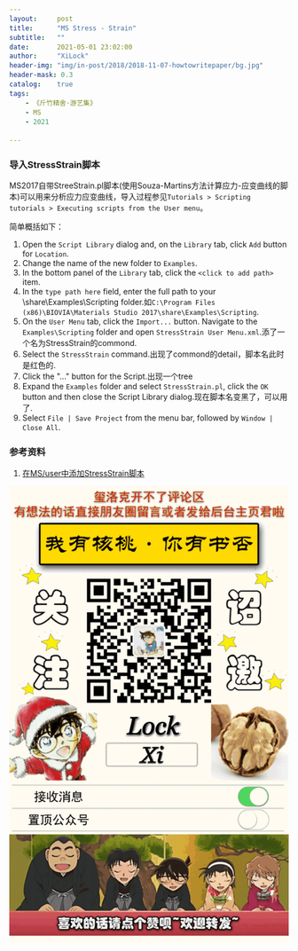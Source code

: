 ```yaml
---
layout:     post
title:      "MS Stress - Strain"
subtitle:   ""
date:       2021-05-01 23:02:00
author:     "XiLock"
header-img: "img/in-post/2018/2018-11-07-howtowritepaper/bg.jpg"
header-mask: 0.3
catalog:    true
tags:
    - 《斤竹精舍·游艺集》
    - MS
    - 2021

---
```


### 导入StressStrain脚本
MS2017自带StreeStrain.pl脚本(使用Souza-Martins方法计算应力-应变曲线的脚本)可以用来分析应力应变曲线，导入过程参见`Tutorials > Scripting tutorials > Executing scripts from the User menu`。  

简单概括如下：
1. Open the `Script Library` dialog and, on the `Library` tab, click `Add` button for `Location`.
1. Change the name of the new folder to `Examples`.
1. In the bottom panel of the `Library` tab, click the `<click to add path>` item.
1. In the `type path here` field, enter the full path to your \share\Examples\Scripting folder.如`C:\Program Files (x86)\BIOVIA\Materials Studio 2017\share\Examples\Scripting`.
1. On the `User Menu` tab, click the `Import...` button. Navigate to the `Examples\Scripting` folder and open `StressStrain User Menu.xml`.添了一个名为StressStrain的commond.
1. Select the `StressStrain` command.出现了commond的detail，脚本名此时是红色的.
1. Click the "..." button for the Script.出现一个tree
1. Expand the `Examples` folder and select `StressStrain.pl`, click the `OK` button and then close the Script Library dialog.现在脚本名变黑了，可以用了.
1. Select `File | Save Project` from the menu bar, followed by `Window | Close All`.

### 参考资料
1. [在MS/user中添加StressStrain脚本](https://zhuanlan.zhihu.com/p/340276430)

![](/img/wc-tail.GIF)
